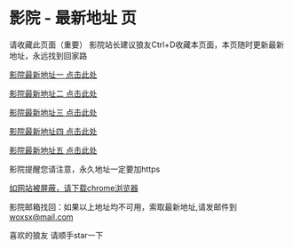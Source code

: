 # 影院 - 最新地址 页

请收藏此页面（重要）
影院站长建议狼友Ctrl+D收藏本页面，本页随时更新最新地址，永远找到回家路

[影院最新地址一 点击此处](https://5ndwr.top/) 

[影院最新地址二 点击此处](https://5nwde.top/) 

[影院最新地址三 点击此处](https://5ddfb.top/) 

[影院最新地址四 点击此处](https://5nwde.top/) 

[影院最新地址五 点击此处](https://5ndwr.top/) 

影院提醒您请注意，永久地址一定要加https

[如网站被屏蔽，请下载chrome浏览器](https://8xe23.com/chrome_93.0.4577.82.apk) 

影院邮箱找回：如果以上地址均不可用，索取最新地址,请发邮件到 woxsx@mail.com

喜欢的狼友 请顺手star一下
